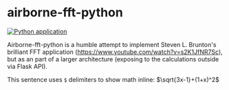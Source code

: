 # airborne-fft-python

[![Python application](https://github.com/bjartejensen/airborne-fft-python/actions/workflows/airborne-fft-unittest.yml/badge.svg)](https://github.com/bjartejensen/airborne-fft-python/actions/workflows/airborne-fft-unittest.yml)


Airborne-fft-python is a humble attempt to implement Steven L. Brunton's brilliant FFT application (https://www.youtube.com/watch?v=s2K1JfNR7Sc), 
but as an part of a larger architecture (exposing to the calculations outside via Flask API).

This sentence uses `$` delimiters to show math inline:  $\sqrt{3x-1}+(1+x)^2$

